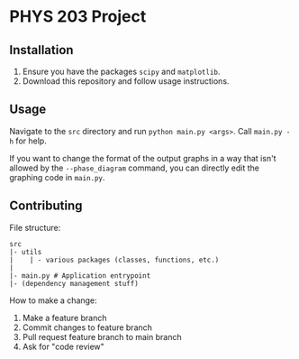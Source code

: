 # PHYS 203 Project

## Installation

1. Ensure you have the packages `scipy` and `matplotlib`.
2. Download this repository and follow usage instructions.

## Usage

Navigate to the `src` directory and run `python main.py <args>`. Call `main.py -h` for help.

If you want to change the format of the output graphs in a way that isn't allowed by the `--phase_diagram` command, you can directly edit the graphing code in `main.py`.

## Contributing

File structure:
```
src
|- utils
|    | - various packages (classes, functions, etc.)
|
|- main.py # Application entrypoint
|- (dependency management stuff)
```

How to make a change:
1. Make a feature branch
2. Commit changes to feature branch
3. Pull request feature branch to main branch
4. Ask for "code review"
